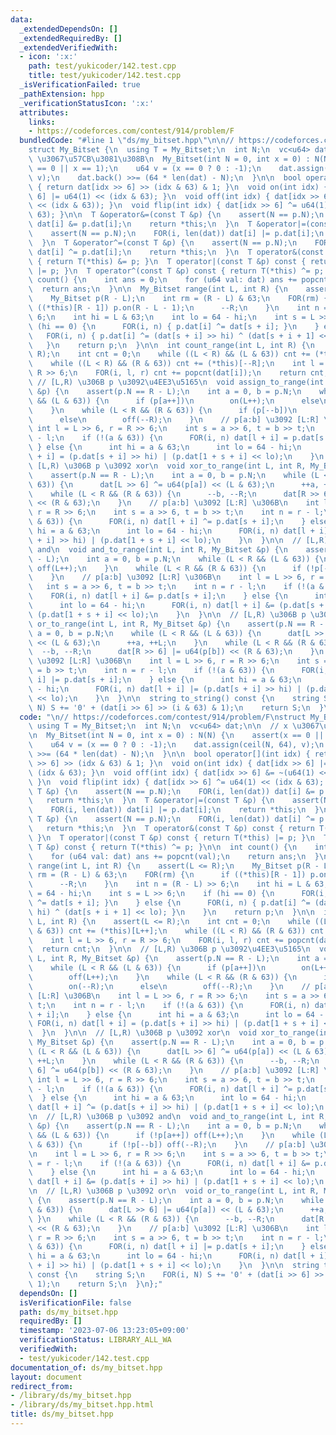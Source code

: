 ```yaml
---
data:
  _extendedDependsOn: []
  _extendedRequiredBy: []
  _extendedVerifiedWith:
  - icon: ':x:'
    path: test/yukicoder/142.test.cpp
    title: test/yukicoder/142.test.cpp
  _isVerificationFailed: true
  _pathExtension: hpp
  _verificationStatusIcon: ':x:'
  attributes:
    links:
    - https://codeforces.com/contest/914/problem/F
  bundledCode: "#line 1 \"ds/my_bitset.hpp\"\n\n// https://codeforces.com/contest/914/problem/F\n\
    struct My_Bitset {\n  using T = My_Bitset;\n  int N;\n  vc<u64> dat;\n\n  // x\
    \ \u3067\u57CB\u3081\u308B\n  My_Bitset(int N = 0, int x = 0) : N(N) {\n    assert(x\
    \ == 0 || x == 1);\n    u64 v = (x == 0 ? 0 : -1);\n    dat.assign(ceil(N, 64),\
    \ v);\n    dat.back() >>= (64 * len(dat) - N);\n  }\n\n  bool operator[](int idx)\
    \ { return dat[idx >> 6] >> (idx & 63) & 1; }\n  void on(int idx) { dat[idx >>\
    \ 6] |= u64(1) << (idx & 63); }\n  void off(int idx) { dat[idx >> 6] &= ~(u64(1)\
    \ << (idx & 63)); }\n  void flip(int idx) { dat[idx >> 6] ^= u64(1) << (idx &\
    \ 63); }\n\n  T &operator&=(const T &p) {\n    assert(N == p.N);\n    FOR(i, len(dat))\
    \ dat[i] &= p.dat[i];\n    return *this;\n  }\n  T &operator|=(const T &p) {\n\
    \    assert(N == p.N);\n    FOR(i, len(dat)) dat[i] |= p.dat[i];\n    return *this;\n\
    \  }\n  T &operator^=(const T &p) {\n    assert(N == p.N);\n    FOR(i, len(dat))\
    \ dat[i] ^= p.dat[i];\n    return *this;\n  }\n  T operator&(const T &p) const\
    \ { return T(*this) &= p; }\n  T operator|(const T &p) const { return T(*this)\
    \ |= p; }\n  T operator^(const T &p) const { return T(*this) ^= p; }\n\n  int\
    \ count() {\n    int ans = 0;\n    for (u64 val: dat) ans += popcnt(val);\n  \
    \  return ans;\n  }\n\n  My_Bitset range(int L, int R) {\n    assert(L <= R);\n\
    \    My_Bitset p(R - L);\n    int rm = (R - L) & 63;\n    FOR(rm) {\n      if\
    \ ((*this)[R - 1]) p.on(R - L - 1);\n      --R;\n    }\n    int n = (R - L) >>\
    \ 6;\n    int hi = L & 63;\n    int lo = 64 - hi;\n    int s = L >> 6;\n    if\
    \ (hi == 0) {\n      FOR(i, n) { p.dat[i] ^= dat[s + i]; }\n    } else {\n   \
    \   FOR(i, n) { p.dat[i] ^= (dat[s + i] >> hi) ^ (dat[s + i + 1] << lo); }\n \
    \   }\n    return p;\n  }\n\n  int count_range(int L, int R) {\n    assert(L <=\
    \ R);\n    int cnt = 0;\n    while ((L < R) && (L & 63)) cnt += (*this)[L++];\n\
    \    while ((L < R) && (R & 63)) cnt += (*this)[--R];\n    int l = L >> 6, r =\
    \ R >> 6;\n    FOR(i, l, r) cnt += popcnt(dat[i]);\n    return cnt;\n  }\n\n \
    \ // [L,R) \u306B p \u3092\u4EE3\u5165\n  void assign_to_range(int L, int R, My_Bitset\
    \ &p) {\n    assert(p.N == R - L);\n    int a = 0, b = p.N;\n    while (L < R\
    \ && (L & 63)) {\n      if (p[a++])\n        on(L++);\n      else\n        off(L++);\n\
    \    }\n    while (L < R && (R & 63)) {\n      if (p[--b])\n        on(--R);\n\
    \      else\n        off(--R);\n    }\n    // p[a:b] \u3092 [L:R] \u306B\n   \
    \ int l = L >> 6, r = R >> 6;\n    int s = a >> 6, t = b >> t;\n    int n = r\
    \ - l;\n    if (!(a & 63)) {\n      FOR(i, n) dat[l + i] = p.dat[s + i];\n   \
    \ } else {\n      int hi = a & 63;\n      int lo = 64 - hi;\n      FOR(i, n) dat[l\
    \ + i] = (p.dat[s + i] >> hi) | (p.dat[1 + s + i] << lo);\n    }\n  }\n\n  //\
    \ [L,R) \u306B p \u3092 xor\n  void xor_to_range(int L, int R, My_Bitset &p) {\n\
    \    assert(p.N == R - L);\n    int a = 0, b = p.N;\n    while (L < R && (L &\
    \ 63)) {\n      dat[L >> 6] ^= u64(p[a]) << (L & 63);\n      ++a, ++L;\n    }\n\
    \    while (L < R && (R & 63)) {\n      --b, --R;\n      dat[R >> 6] ^= u64(p[b])\
    \ << (R & 63);\n    }\n    // p[a:b] \u3092 [L:R] \u306B\n    int l = L >> 6,\
    \ r = R >> 6;\n    int s = a >> 6, t = b >> t;\n    int n = r - l;\n    if (!(a\
    \ & 63)) {\n      FOR(i, n) dat[l + i] ^= p.dat[s + i];\n    } else {\n      int\
    \ hi = a & 63;\n      int lo = 64 - hi;\n      FOR(i, n) dat[l + i] ^= (p.dat[s\
    \ + i] >> hi) | (p.dat[1 + s + i] << lo);\n    }\n  }\n\n  // [L,R) \u306B p \u3092\
    \ and\n  void and_to_range(int L, int R, My_Bitset &p) {\n    assert(p.N == R\
    \ - L);\n    int a = 0, b = p.N;\n    while (L < R && (L & 63)) {\n      if (!p[a++])\
    \ off(L++);\n    }\n    while (L < R && (R & 63)) {\n      if (!p[--b]) off(--R);\n\
    \    }\n    // p[a:b] \u3092 [L:R] \u306B\n    int l = L >> 6, r = R >> 6;\n \
    \   int s = a >> 6, t = b >> t;\n    int n = r - l;\n    if (!(a & 63)) {\n  \
    \    FOR(i, n) dat[l + i] &= p.dat[s + i];\n    } else {\n      int hi = a & 63;\n\
    \      int lo = 64 - hi;\n      FOR(i, n) dat[l + i] &= (p.dat[s + i] >> hi) |\
    \ (p.dat[1 + s + i] << lo);\n    }\n  }\n\n  // [L,R) \u306B p \u3092 or\n  void\
    \ or_to_range(int L, int R, My_Bitset &p) {\n    assert(p.N == R - L);\n    int\
    \ a = 0, b = p.N;\n    while (L < R && (L & 63)) {\n      dat[L >> 6] |= u64(p[a])\
    \ << (L & 63);\n      ++a, ++L;\n    }\n    while (L < R && (R & 63)) {\n    \
    \  --b, --R;\n      dat[R >> 6] |= u64(p[b]) << (R & 63);\n    }\n    // p[a:b]\
    \ \u3092 [L:R] \u306B\n    int l = L >> 6, r = R >> 6;\n    int s = a >> 6, t\
    \ = b >> t;\n    int n = r - l;\n    if (!(a & 63)) {\n      FOR(i, n) dat[l +\
    \ i] |= p.dat[s + i];\n    } else {\n      int hi = a & 63;\n      int lo = 64\
    \ - hi;\n      FOR(i, n) dat[l + i] |= (p.dat[s + i] >> hi) | (p.dat[1 + s + i]\
    \ << lo);\n    }\n  }\n\n  string to_string() const {\n    string S;\n    FOR(i,\
    \ N) S += '0' + (dat[i >> 6] >> (i & 63) & 1);\n    return S;\n  }\n};\n"
  code: "\n// https://codeforces.com/contest/914/problem/F\nstruct My_Bitset {\n \
    \ using T = My_Bitset;\n  int N;\n  vc<u64> dat;\n\n  // x \u3067\u57CB\u3081\u308B\
    \n  My_Bitset(int N = 0, int x = 0) : N(N) {\n    assert(x == 0 || x == 1);\n\
    \    u64 v = (x == 0 ? 0 : -1);\n    dat.assign(ceil(N, 64), v);\n    dat.back()\
    \ >>= (64 * len(dat) - N);\n  }\n\n  bool operator[](int idx) { return dat[idx\
    \ >> 6] >> (idx & 63) & 1; }\n  void on(int idx) { dat[idx >> 6] |= u64(1) <<\
    \ (idx & 63); }\n  void off(int idx) { dat[idx >> 6] &= ~(u64(1) << (idx & 63));\
    \ }\n  void flip(int idx) { dat[idx >> 6] ^= u64(1) << (idx & 63); }\n\n  T &operator&=(const\
    \ T &p) {\n    assert(N == p.N);\n    FOR(i, len(dat)) dat[i] &= p.dat[i];\n \
    \   return *this;\n  }\n  T &operator|=(const T &p) {\n    assert(N == p.N);\n\
    \    FOR(i, len(dat)) dat[i] |= p.dat[i];\n    return *this;\n  }\n  T &operator^=(const\
    \ T &p) {\n    assert(N == p.N);\n    FOR(i, len(dat)) dat[i] ^= p.dat[i];\n \
    \   return *this;\n  }\n  T operator&(const T &p) const { return T(*this) &= p;\
    \ }\n  T operator|(const T &p) const { return T(*this) |= p; }\n  T operator^(const\
    \ T &p) const { return T(*this) ^= p; }\n\n  int count() {\n    int ans = 0;\n\
    \    for (u64 val: dat) ans += popcnt(val);\n    return ans;\n  }\n\n  My_Bitset\
    \ range(int L, int R) {\n    assert(L <= R);\n    My_Bitset p(R - L);\n    int\
    \ rm = (R - L) & 63;\n    FOR(rm) {\n      if ((*this)[R - 1]) p.on(R - L - 1);\n\
    \      --R;\n    }\n    int n = (R - L) >> 6;\n    int hi = L & 63;\n    int lo\
    \ = 64 - hi;\n    int s = L >> 6;\n    if (hi == 0) {\n      FOR(i, n) { p.dat[i]\
    \ ^= dat[s + i]; }\n    } else {\n      FOR(i, n) { p.dat[i] ^= (dat[s + i] >>\
    \ hi) ^ (dat[s + i + 1] << lo); }\n    }\n    return p;\n  }\n\n  int count_range(int\
    \ L, int R) {\n    assert(L <= R);\n    int cnt = 0;\n    while ((L < R) && (L\
    \ & 63)) cnt += (*this)[L++];\n    while ((L < R) && (R & 63)) cnt += (*this)[--R];\n\
    \    int l = L >> 6, r = R >> 6;\n    FOR(i, l, r) cnt += popcnt(dat[i]);\n  \
    \  return cnt;\n  }\n\n  // [L,R) \u306B p \u3092\u4EE3\u5165\n  void assign_to_range(int\
    \ L, int R, My_Bitset &p) {\n    assert(p.N == R - L);\n    int a = 0, b = p.N;\n\
    \    while (L < R && (L & 63)) {\n      if (p[a++])\n        on(L++);\n      else\n\
    \        off(L++);\n    }\n    while (L < R && (R & 63)) {\n      if (p[--b])\n\
    \        on(--R);\n      else\n        off(--R);\n    }\n    // p[a:b] \u3092\
    \ [L:R] \u306B\n    int l = L >> 6, r = R >> 6;\n    int s = a >> 6, t = b >>\
    \ t;\n    int n = r - l;\n    if (!(a & 63)) {\n      FOR(i, n) dat[l + i] = p.dat[s\
    \ + i];\n    } else {\n      int hi = a & 63;\n      int lo = 64 - hi;\n     \
    \ FOR(i, n) dat[l + i] = (p.dat[s + i] >> hi) | (p.dat[1 + s + i] << lo);\n  \
    \  }\n  }\n\n  // [L,R) \u306B p \u3092 xor\n  void xor_to_range(int L, int R,\
    \ My_Bitset &p) {\n    assert(p.N == R - L);\n    int a = 0, b = p.N;\n    while\
    \ (L < R && (L & 63)) {\n      dat[L >> 6] ^= u64(p[a]) << (L & 63);\n      ++a,\
    \ ++L;\n    }\n    while (L < R && (R & 63)) {\n      --b, --R;\n      dat[R >>\
    \ 6] ^= u64(p[b]) << (R & 63);\n    }\n    // p[a:b] \u3092 [L:R] \u306B\n   \
    \ int l = L >> 6, r = R >> 6;\n    int s = a >> 6, t = b >> t;\n    int n = r\
    \ - l;\n    if (!(a & 63)) {\n      FOR(i, n) dat[l + i] ^= p.dat[s + i];\n  \
    \  } else {\n      int hi = a & 63;\n      int lo = 64 - hi;\n      FOR(i, n)\
    \ dat[l + i] ^= (p.dat[s + i] >> hi) | (p.dat[1 + s + i] << lo);\n    }\n  }\n\
    \n  // [L,R) \u306B p \u3092 and\n  void and_to_range(int L, int R, My_Bitset\
    \ &p) {\n    assert(p.N == R - L);\n    int a = 0, b = p.N;\n    while (L < R\
    \ && (L & 63)) {\n      if (!p[a++]) off(L++);\n    }\n    while (L < R && (R\
    \ & 63)) {\n      if (!p[--b]) off(--R);\n    }\n    // p[a:b] \u3092 [L:R] \u306B\
    \n    int l = L >> 6, r = R >> 6;\n    int s = a >> 6, t = b >> t;\n    int n\
    \ = r - l;\n    if (!(a & 63)) {\n      FOR(i, n) dat[l + i] &= p.dat[s + i];\n\
    \    } else {\n      int hi = a & 63;\n      int lo = 64 - hi;\n      FOR(i, n)\
    \ dat[l + i] &= (p.dat[s + i] >> hi) | (p.dat[1 + s + i] << lo);\n    }\n  }\n\
    \n  // [L,R) \u306B p \u3092 or\n  void or_to_range(int L, int R, My_Bitset &p)\
    \ {\n    assert(p.N == R - L);\n    int a = 0, b = p.N;\n    while (L < R && (L\
    \ & 63)) {\n      dat[L >> 6] |= u64(p[a]) << (L & 63);\n      ++a, ++L;\n   \
    \ }\n    while (L < R && (R & 63)) {\n      --b, --R;\n      dat[R >> 6] |= u64(p[b])\
    \ << (R & 63);\n    }\n    // p[a:b] \u3092 [L:R] \u306B\n    int l = L >> 6,\
    \ r = R >> 6;\n    int s = a >> 6, t = b >> t;\n    int n = r - l;\n    if (!(a\
    \ & 63)) {\n      FOR(i, n) dat[l + i] |= p.dat[s + i];\n    } else {\n      int\
    \ hi = a & 63;\n      int lo = 64 - hi;\n      FOR(i, n) dat[l + i] |= (p.dat[s\
    \ + i] >> hi) | (p.dat[1 + s + i] << lo);\n    }\n  }\n\n  string to_string()\
    \ const {\n    string S;\n    FOR(i, N) S += '0' + (dat[i >> 6] >> (i & 63) &\
    \ 1);\n    return S;\n  }\n};"
  dependsOn: []
  isVerificationFile: false
  path: ds/my_bitset.hpp
  requiredBy: []
  timestamp: '2023-07-06 13:23:05+09:00'
  verificationStatus: LIBRARY_ALL_WA
  verifiedWith:
  - test/yukicoder/142.test.cpp
documentation_of: ds/my_bitset.hpp
layout: document
redirect_from:
- /library/ds/my_bitset.hpp
- /library/ds/my_bitset.hpp.html
title: ds/my_bitset.hpp
---
```

